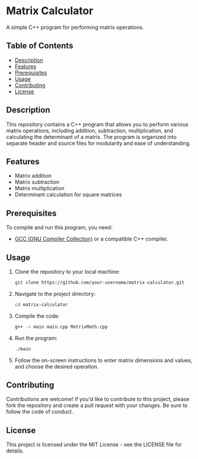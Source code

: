 # Matrix Calculator

A simple C++ program for performing matrix operations.

## Table of Contents

- [Description](#description)
- [Features](#features)
- [Prerequisites](#prerequisites)
- [Usage](#usage)
- [Contributing](#contributing)
- [License](#license)

## Description

This repository contains a C++ program that allows you to perform various matrix operations, including addition, subtraction, multiplication, and calculating the determinant of a matrix. The program is organized into separate header and source files for modularity and ease of understanding.

## Features

- Matrix addition
- Matrix subtraction
- Matrix multiplication
- Determinant calculation for square matrices

## Prerequisites

To compile and run this program, you need:

- [GCC (GNU Compiler Collection)](https://gcc.gnu.org/) or a compatible C++ compiler.

## Usage

1. Clone the repository to your local machine:

   ```bash
   git clone https://github.com/your-username/matrix-calculator.git

2. Navigate to the project directory:

   ```bash
   cd matrix-calculator

3. Compile the code:

   ```bash
   g++ -o main main.cpp MatrixMath.cpp

4. Run the program:

   ```bash
   ./main

5. Follow the on-screen instructions to enter matrix dimensions and values, and choose the desired operation.

## Contributing
Contributions are welcome! If you'd like to contribute to this project, please fork the repository and create a pull request with your changes. Be sure to follow the code of conduct.

## License
This project is licensed under the MIT License - see the LICENSE file for details.
